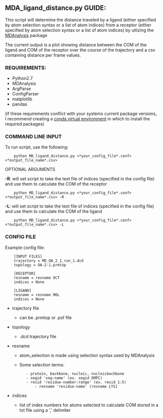 ## MDA_ligand_distance.py GUIDE:

This script will determine the distance traveled by a ligand (either specified by atom selection syntax or a list of atom indices) from a receptor (either specified by atom selection syntax or a list of atom indices) by utlizing the [MDAnalysis](http://www.mdanalysis.org) package

The current output is a plot showing distance between the COM of the ligand and COM of the receptor over the course of the trajectory and a csv containing distance per frame values. 


### REQUIREMENTS:

- Python2.7
- MDAnalysis
- ArgParse
- ConfigParser
- matplotlib
- pandas


(if these requirements conflict with your systems current package versions, I recommend creating a [conda virtual environment](https://uoa-eresearch.github.io/eresearch-cookbook/recipe/2014/11/20/conda/) in which to install the required packages)

### COMMAND LINE INPUT


To run script, use the following:

		python MD_ligand_distance.py <*your_config_file*.conf> <*output_file_name*.csv>

OPTIONAL ARGUMENTS

**-R**: will set script to take the text file of indices (specified in the config file) and use them to calculate the COM of the receptor

		python MD_ligand_distance.py <*your_config_file*.conf> <*output_file_name*.csv> -R
	
**-L**: will set script to take the text file of indices (specified in the config file) and use them to calculate the COM of the ligand

		python MD_ligand_distance.py <*your_config_file*.conf> <*output_file_name*.csv> -L

### CONFIG FILE

Example config file:

		[INPUT FILES]
		trajectory = MD_OA_2_1_run_1.dcd
		topology = OA-2-1.prmtop

		[RECEPTOR]
		resname = resname OCT
		indices = None

		[LIGAND]
		resname = resname MOL
		indices = None



- trajectory file		

  - can be .prmtop or .psf file

- topology 		

  - .dcd trajectory file

- resname			

   - atom_selection is made using selection syntax used by MDAnalysis 
   - Some selection terms:
   
			- protein, backbone, nucleic, nucleicbackbone
			- segid 'seg-name' (ex. segid DMPC)
			- resid 'residue-number:range' (ex. resid 1:5)						
        		- resname 'residue-name' (resname LYS]
			
- indices
  - list of index numbers for atoms selected to calculate COM stored in a txt file using a ',' delimiter



